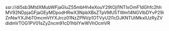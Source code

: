 ssr://di5sb3MtdXMubWFjaGluZS5mbHh4eXouY29tOjI1NTIxOmF1dGhfc2hhMV92NDpjaGFjaGEyMDpodHRwX3NpbXBsZTpVMU5TWm14NGVIbDYvP29iZnNwYXJhbT0mcmVtYXJrcz01NzZPNVp1OTVyU2I1cDJKNTUtMkxlUzRyZVdidmVTOG1PV01sZyZncm91cD1hblYwWVhOcmVR